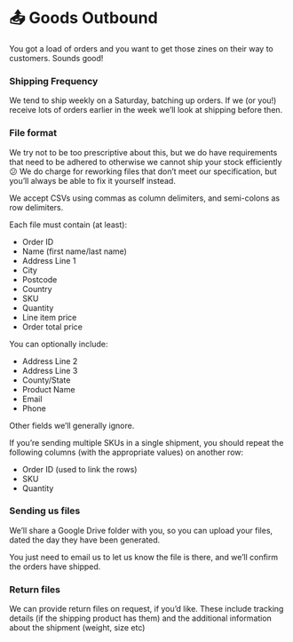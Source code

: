 # 📤 Goods Outbound

You got a load of orders and you want to get those zines on their way to customers. Sounds good!

### Shipping Frequency

We tend to ship weekly on a Saturday, batching up orders. If we (or you!) receive lots of orders earlier in the week we’ll look at shipping before then.

### File format

We try not to be too prescriptive about this, but we do have requirements that need to be adhered to otherwise we cannot ship your stock efficiently 😕 We do charge for reworking files that don’t meet our specification, but you’ll always be able to fix it yourself instead.

We accept CSVs using commas as column delimiters, and semi-colons as row delimiters.

Each file must contain (at least):

* Order ID
* Name (first name/last name)
* Address Line 1
* City
* Postcode
* Country
* SKU
* Quantity
* Line item price
* Order total price

You can optionally include:

* Address Line 2
* Address Line 3
* County/State
* Product Name
* Email
* Phone

Other fields we’ll generally ignore.

If you’re sending multiple SKUs in a single shipment, you should repeat the following columns (with the appropriate values) on another row:

* Order ID (used to link the rows)
* SKU
* Quantity

### Sending us files

We’ll share a Google Drive folder with you, so you can upload your files, dated the day they have been generated.

You just need to email us to let us know the file is there, and we’ll confirm the orders have shipped.

### Return files

We can provide return files on request, if you’d like. These include tracking details (if the shipping product has them) and the additional information about the shipment (weight, size etc)
